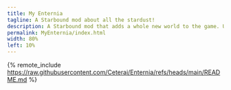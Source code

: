 ```yaml
---
title: My Enternia
tagline: A Starbound mod about all the stardust!
description: A Starbound mod that adds a whole new world to the game. Use alta technology to explore ionic planets and unravel the power of stardust! Welcome to Alterash.
permalink: MyEnternia/index.html
width: 80%
left: 10%
---
```


{% remote_include https://raw.githubusercontent.com/Ceterai/Enternia/refs/heads/main/README.md %}
